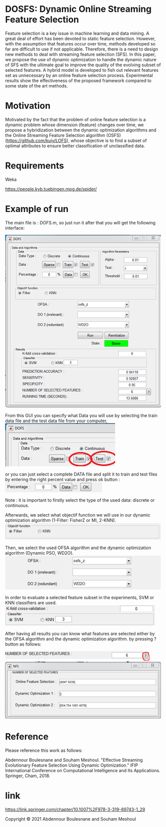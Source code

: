 # DOSFS: Dynamic Online Streaming Feature Selection

Feature selection is a key issue in machine learning and data mining. A great deal of effort has been devoted to static feature selection. However, with the assumption that features occur over time, methods developed so far are difficult to use if not applicable. Therefore, there is a need to design new methods to deal with streaming feature selection (SFS). In this paper, we propose the use of dynamic optimization to handle the dynamic nature of SFS with the ultimate goal to improve the quality of the evolving subset of selected features. A hybrid model is developed to fish out relevant features set as unnecessary by an online feature selection process. Experimental results show the effectiveness of the proposed framework compared to some state of the art methods.

# Motivation
Motivated by the fact that the problem of online feature selection is a dynamic problem whose dimension (feature) changes over time, we propose a hybridization between the dynamic optimization algorithms and the Online Streaming Feature Selection algorithm (OSFS) (https://github.com/kuiy/LOFS), whose objective is to find a subset of optimal attributes to ensure better classification of unclassified data. 

# Requirements
Weka

https://people.kyb.tuebingen.mpg.de/spider/

# Example of run

The main file is : DOFS.m, so just run it after that you will get the following interface:

<img src="/screenshot/capturedosfs.PNG">

From this GUI you can specify what Data you will use by selecting the train data file and the test data file from your computer,
<img src="/screenshot/data1.PNG">

or you can just select a complete DATA file and split it to train and test files by entering the right percent value and press ok button :
<img src="/screenshot/data2.PNG">

Note : it is important to firstly select the type of the used data: discrete or continuous.

Afterwards, we select what objectif function we will use in our dynamic optimization algorithm (1-Filter:  FisherZ or MI,  2-KNN).
<img src="/screenshot/data3.PNG">

Then, we select the used OFSA algorithm and the dynamic optimization algorithm (Dynamic PSO, WD2O).
<img src="/screenshot/data4.PNG">

In order to evaluate a selected feature subset in the experiments,  SVM or KNN classifiers  are used.
<img src="/screenshot/data5.PNG">

After having all results you can know what features are selected either by the OFSA algorithm and the dynamic optimization algorithm. by pressing ? button as follows:

<img src="/screenshot/data55.PNG">

<img src="/screenshot/data6.PNG">

# Reference
Please reference this work as follows: 

Abdennour Boulesnane and Souham Meshoul. "Effective Streaming Evolutionary Feature Selection Using Dynamic Optimization." IFIP International Conference on Computational Intelligence and Its Applications. Springer, Cham, 2018.
# link
https://link.springer.com/chapter/10.1007%2F978-3-319-89743-1_29

Copyright © 2021 Abdennour Boulesnane and Souham Meshoul
